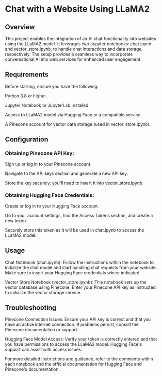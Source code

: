 # Chat with a Website Using LLaMA2

## Overview

This project enables the integration of an AI chat functionality into websites using the LLaMA2 model. It leverages two Jupyter notebooks: chat.ipynb and vector_store.ipynb, to handle chat interactions and data storage, respectively. The setup provides a seamless way to incorporate conversational AI into web services for enhanced user engagement.

## Requirements
Before starting, ensure you have the following:

Python 3.8 or higher.

Jupyter Notebook or JupyterLab installed.

Access to LLaMA2 model via Hugging Face or a compatible service.

A Pinecone account for vector data storage (used in vector_store.ipynb).

## Configuration

### Obtaining Pinecone API Key:
Sign up or log in to your Pinecone account.

Navigate to the API keys section and generate a new API key.

Store the key securely; you'll need to insert it into vector_store.ipynb.

### Obtaining Hugging Face Credentials:

Create or log in to your Hugging Face account.

Go to your account settings, find the Access Tokens section, and create a new token.

Securely store this token as it will be used in chat.ipynb to access the LLaMA2 model.
## Usage

Chat Notebook (chat.ipynb): Follow the instructions within the notebook to initialize the chat model and start handling chat requests from your website. Make sure to insert your Hugging Face credentials where indicated.

Vector Store Notebook (vector_store.ipynb): This notebook sets up the vector database using Pinecone. Enter your Pinecone API key as instructed to initialize the vector storage service.

## Troubleshooting

Pinecone Connection Issues: Ensure your API key is correct and that you have an active internet connection. If problems persist, consult the Pinecone documentation or support.

Hugging Face Model Access: Verify your token is correctly entered and that you have permissions to access the LLaMA2 model. Hugging Face's support can assist with access issues.

For more detailed instructions and guidance, refer to the comments within each notebook and the official documentation for Hugging Face and Pinecone's documentation.


